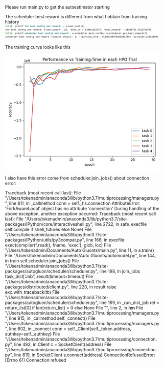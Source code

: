 Please run main.py to get the autoestimator starting

The scheduler best reward is different from what I obtain from training history
![alt text](https://github.com/YuntianYeAWS/gluon-ts/blob/autogluonts/src/gluonts/autogluonts./scheduler%20result.png?raw=true)

The training curve looks like this

![alt text](https://github.com/YuntianYeAWS/gluon-ts/blob/autogluonts/src/gluonts/autogluonts./training_curve_plot.png?raw=true)

I also have this error come from scheduler.join_jobs() about connection error:


Traceback (most recent call last):
  File "/Users/tokenadmin/anaconda3/lib/python3.7/multiprocessing/managers.py", line 811, in _callmethod
    conn = self._tls.connection
AttributeError: 'ForkAwareLocal' object has no attribute 'connection'
During handling of the above exception, another exception occurred:
Traceback (most recent call last):
  File "/Users/tokenadmin/anaconda3/lib/python3.7/site-packages/IPython/core/interactiveshell.py", line 2722, in safe_execfile
    self.compile if shell_futures else None)
  File "/Users/tokenadmin/anaconda3/lib/python3.7/site-packages/IPython/utils/py3compat.py", line 168, in execfile
    exec(compiler(f.read(), fname, 'exec'), glob, loc)
  File "/Users/tokenadmin/Documents/Auto Gluonts/main.py", line 11, in <module>
    a.train()
  File "/Users/tokenadmin/Documents/Auto Gluonts/automodel.py", line 144, in train
    self.scheduler.join_jobs()
  File "/Users/tokenadmin/anaconda3/lib/python3.7/site-packages/autogluon/scheduler/scheduler.py", line 198, in join_jobs
    task_dict['Job'].result(timeout=timeout)
  File "/Users/tokenadmin/anaconda3/lib/python3.7/site-packages/distributed/client.py", line 220, in result
    raise exc.with_traceback(tb)
  File "/Users/tokenadmin/anaconda3/lib/python3.7/site-packages/autogluon/scheduler/scheduler.py", line 169, in _run_dist_job
    ret = return_list[0] if len(return_list) > 0 else None
  File "<string>", line 2, in __len__
  File "/Users/tokenadmin/anaconda3/lib/python3.7/multiprocessing/managers.py", line 815, in _callmethod
    self._connect()
  File "/Users/tokenadmin/anaconda3/lib/python3.7/multiprocessing/managers.py", line 802, in _connect
    conn = self._Client(self._token.address, authkey=self._authkey)
  File "/Users/tokenadmin/anaconda3/lib/python3.7/multiprocessing/connection.py", line 492, in Client
    c = SocketClient(address)
  File "/Users/tokenadmin/anaconda3/lib/python3.7/multiprocessing/connection.py", line 619, in SocketClient
    s.connect(address)
ConnectionRefusedError: [Errno 61] Connection refused
